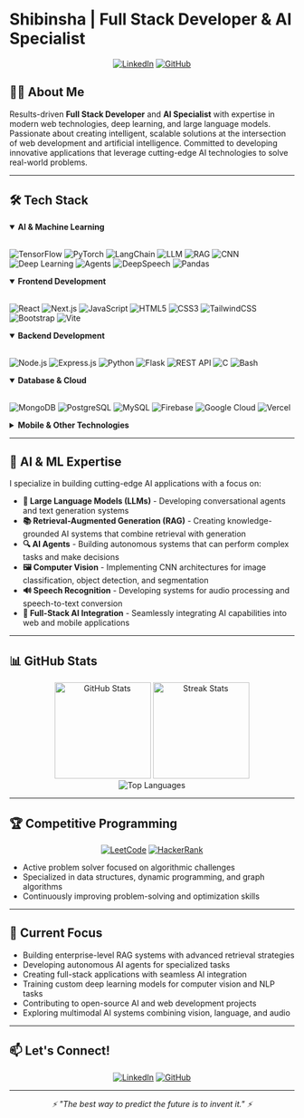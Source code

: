 # Shibinsha | Full Stack Developer & AI Specialist

<div align="center">
  
[![LinkedIn](https://img.shields.io/badge/LinkedIn-0077B5?style=for-the-badge&logo=linkedin&logoColor=white)](https://www.linkedin.com/in/shibinsha365/)
[![GitHub](https://img.shields.io/badge/GitHub-100000?style=for-the-badge&logo=github&logoColor=white)](https://github.com/SHIBINSHA02)

</div>

## 👨‍💻 About Me

Results-driven **Full Stack Developer** and **AI Specialist** with expertise in modern web technologies, deep learning, and large language models. Passionate about creating intelligent, scalable solutions at the intersection of web development and artificial intelligence. Committed to developing innovative applications that leverage cutting-edge AI technologies to solve real-world problems.

---

## 🛠️ Tech Stack

<details open>
<summary><b>AI & Machine Learning</b></summary>
<br>
  
![TensorFlow](https://img.shields.io/badge/TensorFlow-FF6F00?style=for-the-badge&logo=tensorflow&logoColor=white)
![PyTorch](https://img.shields.io/badge/PyTorch-EE4C2C?style=for-the-badge&logo=pytorch&logoColor=white)
![LangChain](https://img.shields.io/badge/LangChain-000000?style=for-the-badge&logo=chainlink&logoColor=white)
![LLM](https://img.shields.io/badge/Large%20Language%20Models-412991?style=for-the-badge&logo=openai&logoColor=white)
![RAG](https://img.shields.io/badge/Retrieval%20Augmented%20Generation-11B48A?style=for-the-badge&logoColor=white)
![CNN](https://img.shields.io/badge/CNN-76B900?style=for-the-badge&logo=nvidia&logoColor=white)
![Deep Learning](https://img.shields.io/badge/Deep%20Learning-FF6F00?style=for-the-badge&logo=tensorflow&logoColor=white)
![Agents](https://img.shields.io/badge/AI%20Agents-00A67E?style=for-the-badge&logoColor=white)
![DeepSpeech](https://img.shields.io/badge/DeepSpeech-FF0000?style=for-the-badge&logo=mozilla&logoColor=white)
![Pandas](https://img.shields.io/badge/Pandas-2C2D72?style=for-the-badge&logo=pandas&logoColor=white)
  
</details>

<details open>
<summary><b>Frontend Development</b></summary>
<br>
  
![React](https://img.shields.io/badge/React-20232A?style=for-the-badge&logo=react&logoColor=61DAFB)
![Next.js](https://img.shields.io/badge/Next.js-000000?style=for-the-badge&logo=next.js&logoColor=white)
![JavaScript](https://img.shields.io/badge/JavaScript-F7DF1E?style=for-the-badge&logo=javascript&logoColor=black)
![HTML5](https://img.shields.io/badge/HTML5-E34F26?style=for-the-badge&logo=html5&logoColor=white)
![CSS3](https://img.shields.io/badge/CSS3-1572B6?style=for-the-badge&logo=css3&logoColor=white)
![TailwindCSS](https://img.shields.io/badge/Tailwind_CSS-38B2AC?style=for-the-badge&logo=tailwind-css&logoColor=white)
![Bootstrap](https://img.shields.io/badge/Bootstrap-563D7C?style=for-the-badge&logo=bootstrap&logoColor=white)
![Vite](https://img.shields.io/badge/Vite-646CFF?style=for-the-badge&logo=vite&logoColor=white)
  
</details>

<details open>
<summary><b>Backend Development</b></summary>
<br>
  
![Node.js](https://img.shields.io/badge/Node.js-339933?style=for-the-badge&logo=nodedotjs&logoColor=white)
![Express.js](https://img.shields.io/badge/Express.js-000000?style=for-the-badge&logo=express&logoColor=white)
![Python](https://img.shields.io/badge/Python-3776AB?style=for-the-badge&logo=python&logoColor=white)
![Flask](https://img.shields.io/badge/Flask-000000?style=for-the-badge&logo=flask&logoColor=white)
![REST API](https://img.shields.io/badge/REST%20API-FF6C37?style=for-the-badge&logo=postman&logoColor=white)
![C](https://img.shields.io/badge/C-00599C?style=for-the-badge&logo=c&logoColor=white)
![Bash](https://img.shields.io/badge/Bash-4EAA25?style=for-the-badge&logo=gnu-bash&logoColor=white)
  
</details>

<details open>
<summary><b>Database & Cloud</b></summary>
<br>
  
![MongoDB](https://img.shields.io/badge/MongoDB-4EA94B?style=for-the-badge&logo=mongodb&logoColor=white)
![PostgreSQL](https://img.shields.io/badge/PostgreSQL-316192?style=for-the-badge&logo=postgresql&logoColor=white)
![MySQL](https://img.shields.io/badge/MySQL-005C84?style=for-the-badge&logo=mysql&logoColor=white)
![Firebase](https://img.shields.io/badge/Firebase-FFCA28?style=for-the-badge&logo=firebase&logoColor=black)
![Google Cloud](https://img.shields.io/badge/Google_Cloud-4285F4?style=for-the-badge&logo=google-cloud&logoColor=white)
![Vercel](https://img.shields.io/badge/Vercel-000000?style=for-the-badge&logo=vercel&logoColor=white)
  
</details>

<details>
<summary><b>Mobile & Other Technologies</b></summary>
<br>
  
![Flutter](https://img.shields.io/badge/Flutter-02569B?style=for-the-badge&logo=flutter&logoColor=white)
![OpenCV](https://img.shields.io/badge/OpenCV-5C3EE8?style=for-the-badge&logo=opencv&logoColor=white)
![Docker](https://img.shields.io/badge/Docker-2CA5E0?style=for-the-badge&logo=docker&logoColor=white)
![Git](https://img.shields.io/badge/Git-F05032?style=for-the-badge&logo=git&logoColor=white)
![JSON](https://img.shields.io/badge/JSON-5E5C5C?style=for-the-badge&logo=json&logoColor=white)
![Tkinter](https://img.shields.io/badge/Tkinter-3776AB?style=for-the-badge&logo=python&logoColor=white)
![Pygame](https://img.shields.io/badge/Pygame-3776AB?style=for-the-badge&logo=python&logoColor=white)
  
</details>

---

## 🧠 AI & ML Expertise

I specialize in building cutting-edge AI applications with a focus on:

- **🤖 Large Language Models (LLMs)** - Developing conversational agents and text generation systems
- **📚 Retrieval-Augmented Generation (RAG)** - Creating knowledge-grounded AI systems that combine retrieval with generation
- **🔍 AI Agents** - Building autonomous systems that can perform complex tasks and make decisions
- **🖼️ Computer Vision** - Implementing CNN architectures for image classification, object detection, and segmentation
- **🔊 Speech Recognition** - Developing systems for audio processing and speech-to-text conversion
- **🔄 Full-Stack AI Integration** - Seamlessly integrating AI capabilities into web and mobile applications

---

## 📊 GitHub Stats

<div align="center">
  <img src="https://github-readme-stats.vercel.app/api?username=SHIBINSHA02&show_icons=true&theme=github_dark&hide_border=true" alt="GitHub Stats" height="170"/>
  <img src="https://github-readme-streak-stats.herokuapp.com/?user=SHIBINSHA02&theme=github-dark-blue&hide_border=true" alt="Streak Stats" height="170"/>
</div>

<div align="center">
  <img src="https://github-readme-stats.vercel.app/api/top-langs/?username=SHIBINSHA02&layout=compact&theme=github_dark&hide_border=true" alt="Top Languages" />
</div>

---

## 🏆 Competitive Programming

<div align="center">
  
[![LeetCode](https://img.shields.io/badge/LeetCode-FFA116?style=for-the-badge&logo=leetcode&logoColor=white)](https://leetcode.com/)
[![HackerRank](https://img.shields.io/badge/HackerRank-2EC866?style=for-the-badge&logo=hackerrank&logoColor=white)](https://www.hackerrank.com/)
  
</div>

- Active problem solver focused on algorithmic challenges
- Specialized in data structures, dynamic programming, and graph algorithms
- Continuously improving problem-solving and optimization skills

---

## 🔭 Current Focus

- Building enterprise-level RAG systems with advanced retrieval strategies
- Developing autonomous AI agents for specialized tasks
- Creating full-stack applications with seamless AI integration
- Training custom deep learning models for computer vision and NLP tasks
- Contributing to open-source AI and web development projects
- Exploring multimodal AI systems combining vision, language, and audio

---

## 📫 Let's Connect!

<div align="center">
  
[![LinkedIn](https://img.shields.io/badge/LinkedIn-Connect-blue?style=for-the-badge&logo=linkedin)](https://www.linkedin.com/in/shibinsha365/)
[![GitHub](https://img.shields.io/badge/GitHub-Follow-black?style=for-the-badge&logo=github)](https://github.com/SHIBINSHA02)
  
</div>

---

<div align="center">
  <i>⚡ "The best way to predict the future is to invent it." ⚡</i>
</div>

